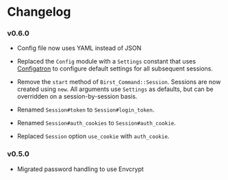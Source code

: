 Changelog
==============

### v0.6.0
- Config file now uses YAML instead of JSON

- Replaced the `Config` module with a `Settings` constant that uses
  [Configatron](https://github.com/markbates/configatron) to configure
  default settings for all subsequent sessions.

- Remove the `start` method of `Birst_Command::Session`.  Sessions are now
  created using `new`.  All arguments use `Settings` as defaults, but can
  be overridden on a session-by-session basis.

- Renamed `Session#token` to `Session#login_token`.

- Renamed `Session#auth_cookies` to `Session#auth_cookie`.

- Replaced `Session` option `use_cookie` with `auth_cookie`.


### v0.5.0
- Migrated password handling to use Envcrypt
